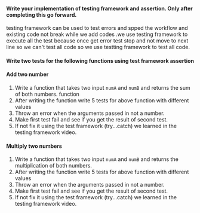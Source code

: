#### Write your implementation of testing framework and assertion. Only after completing this go forward.
testing framework can be used to test errors and spped the workflow and existing code not break while we add codes .we use testing framework to execute all the test because once get error test stop and not move to next line so we can't test all code so we use testting framework to test all code.


#### Write two tests for the following functions using test framework assertion

#### Add two number

1. Write a function that takes two input `numA` and `numB` and returns the sum of both numbers.
function 
2. After writing the function write 5 tests for above function with different values
3. Throw an error when the arguments passed in not a number.
4. Make first test fail and see if you get the result of second test.
5. If not fix it using the test framework (try...catch) we learned in the testing framework video.

#### Multiply two numbers

1. Write a function that takes two input `numA` and `numB` and returns the multiplication of both numbers.
2. After writing the function write 5 tests for above function with different values
3. Throw an error when the arguments passed in not a number.
4. Make first test fail and see if you get the result of second test.
5. If not fix it using the test framework (try...catch) we learned in the testing framework video.
